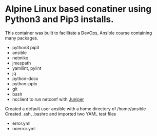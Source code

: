 Alpine Linux based conatiner using Python3 and Pip3 installs.
===============================================================


This container was built to facilitate a DevOps, Ansible course containing many packages.
 - python3 pip3
 - ansible
 - netmiko
 - jmespath
 - yamllint, pylint
 - jq
 - python-docx
 - python-pptx
 - git
 - bash
 - ncclient to run netconf with [Juniper](https://juniper.net/documentation/en_US/junos/topics/topic-map/netconf-ssh-connection.html)



Created a default user ansible with a home directory of /home/ansible
Created .ssh, .bashrc and imported two YAML test files

 * error.yml
 * noerror.yml
